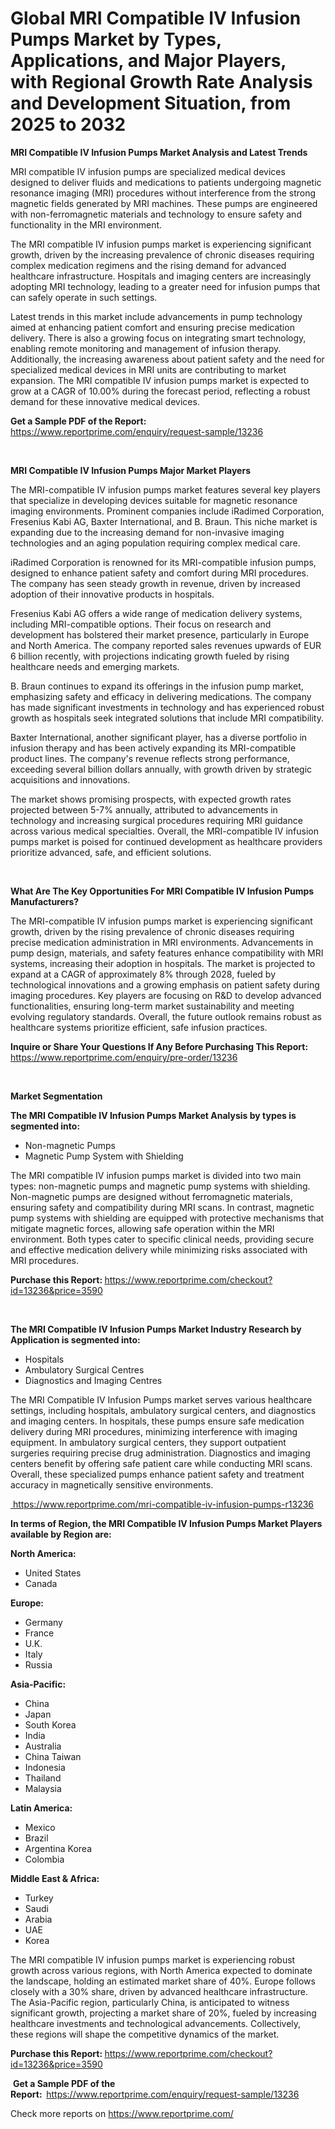 <p><h1>Global MRI Compatible IV Infusion Pumps Market by Types, Applications, and Major Players, with Regional Growth Rate Analysis and Development Situation, from 2025 to 2032</h1></p><p><strong>MRI Compatible IV Infusion Pumps Market Analysis and Latest Trends</strong></p>
<p><p>MRI compatible IV infusion pumps are specialized medical devices designed to deliver fluids and medications to patients undergoing magnetic resonance imaging (MRI) procedures without interference from the strong magnetic fields generated by MRI machines. These pumps are engineered with non-ferromagnetic materials and technology to ensure safety and functionality in the MRI environment.</p><p>The MRI compatible IV infusion pumps market is experiencing significant growth, driven by the increasing prevalence of chronic diseases requiring complex medication regimens and the rising demand for advanced healthcare infrastructure. Hospitals and imaging centers are increasingly adopting MRI technology, leading to a greater need for infusion pumps that can safely operate in such settings.</p><p>Latest trends in this market include advancements in pump technology aimed at enhancing patient comfort and ensuring precise medication delivery. There is also a growing focus on integrating smart technology, enabling remote monitoring and management of infusion therapy. Additionally, the increasing awareness about patient safety and the need for specialized medical devices in MRI units are contributing to market expansion. The MRI compatible IV infusion pumps market is expected to grow at a CAGR of 10.00% during the forecast period, reflecting a robust demand for these innovative medical devices.</p></p>
<p><strong>Get a Sample PDF of the Report:&nbsp;</strong> <a href="https://www.reportprime.com/enquiry/request-sample/13236?utm_campaign=3504&utm_medium=2&utm_source=Github&utm_content=ia&utm_term=19032025&utm_id=mri-compatible-iv-infusion-pumps">https://www.reportprime.com/enquiry/request-sample/13236</a></p>
<p>&nbsp;</p>
<p><strong>MRI Compatible IV Infusion Pumps Major Market Players</strong></p>
<p><p>The MRI-compatible IV infusion pumps market features several key players that specialize in developing devices suitable for magnetic resonance imaging environments. Prominent companies include iRadimed Corporation, Fresenius Kabi AG, Baxter International, and B. Braun. This niche market is expanding due to the increasing demand for non-invasive imaging technologies and an aging population requiring complex medical care.</p><p>iRadimed Corporation is renowned for its MRI-compatible infusion pumps, designed to enhance patient safety and comfort during MRI procedures. The company has seen steady growth in revenue, driven by increased adoption of their innovative products in hospitals.</p><p>Fresenius Kabi AG offers a wide range of medication delivery systems, including MRI-compatible options. Their focus on research and development has bolstered their market presence, particularly in Europe and North America. The company reported sales revenues upwards of EUR 6 billion recently, with projections indicating growth fueled by rising healthcare needs and emerging markets.</p><p>B. Braun continues to expand its offerings in the infusion pump market, emphasizing safety and efficacy in delivering medications. The company has made significant investments in technology and has experienced robust growth as hospitals seek integrated solutions that include MRI compatibility.</p><p>Baxter International, another significant player, has a diverse portfolio in infusion therapy and has been actively expanding its MRI-compatible product lines. The company's revenue reflects strong performance, exceeding several billion dollars annually, with growth driven by strategic acquisitions and innovations.</p><p>The market shows promising prospects, with expected growth rates projected between 5-7% annually, attributed to advancements in technology and increasing surgical procedures requiring MRI guidance across various medical specialties. Overall, the MRI-compatible IV infusion pumps market is poised for continued development as healthcare providers prioritize advanced, safe, and efficient solutions.</p></p>
<p>&nbsp;</p>
<p><strong>What Are The Key Opportunities For MRI Compatible IV Infusion Pumps Manufacturers?</strong></p>
<p><p>The MRI-compatible IV infusion pumps market is experiencing significant growth, driven by the rising prevalence of chronic diseases requiring precise medication administration in MRI environments. Advancements in pump design, materials, and safety features enhance compatibility with MRI systems, increasing their adoption in hospitals. The market is projected to expand at a CAGR of approximately 8% through 2028, fueled by technological innovations and a growing emphasis on patient safety during imaging procedures. Key players are focusing on R&D to develop advanced functionalities, ensuring long-term market sustainability and meeting evolving regulatory standards. Overall, the future outlook remains robust as healthcare systems prioritize efficient, safe infusion practices.</p></p>
<p><strong>Inquire or Share Your Questions If Any Before Purchasing This Report:</strong> <a href="https://www.reportprime.com/enquiry/pre-order/13236?utm_campaign=3504&utm_medium=2&utm_source=Github&utm_content=ia&utm_term=19032025&utm_id=mri-compatible-iv-infusion-pumps">https://www.reportprime.com/enquiry/pre-order/13236</a></p>
<p>&nbsp;</p>
<p><strong>Market Segmentation</strong></p>
<p><strong>The MRI Compatible IV Infusion Pumps Market Analysis by types is segmented into:</strong></p>
<p><ul><li>Non-magnetic Pumps</li><li>Magnetic Pump System with Shielding</li></ul></p>
<p><p>The MRI compatible IV infusion pumps market is divided into two main types: non-magnetic pumps and magnetic pump systems with shielding. Non-magnetic pumps are designed without ferromagnetic materials, ensuring safety and compatibility during MRI scans. In contrast, magnetic pump systems with shielding are equipped with protective mechanisms that mitigate magnetic forces, allowing safe operation within the MRI environment. Both types cater to specific clinical needs, providing secure and effective medication delivery while minimizing risks associated with MRI procedures.</p></p>
<p><strong>Purchase this Report:&nbsp;</strong><a href="https://www.reportprime.com/checkout?id=13236&price=3590&utm_campaign=3504&utm_medium=2&utm_source=Github&utm_content=ia&utm_term=19032025&utm_id=mri-compatible-iv-infusion-pumps">https://www.reportprime.com/checkout?id=13236&price=3590</a></p>
<p>&nbsp;</p>
<p><strong>The MRI Compatible IV Infusion Pumps Market Industry Research by Application is segmented into:</strong></p>
<p><ul><li>Hospitals</li><li>Ambulatory Surgical Centres</li><li>Diagnostics and Imaging Centres</li></ul></p>
<p><p>The MRI Compatible IV Infusion Pumps market serves various healthcare settings, including hospitals, ambulatory surgical centers, and diagnostics and imaging centers. In hospitals, these pumps ensure safe medication delivery during MRI procedures, minimizing interference with imaging equipment. In ambulatory surgical centers, they support outpatient surgeries requiring precise drug administration. Diagnostics and imaging centers benefit by offering safe patient care while conducting MRI scans. Overall, these specialized pumps enhance patient safety and treatment accuracy in magnetically sensitive environments.</p></p>
<p><a href="https://www.reportprime.com/mri-compatible-iv-infusion-pumps-r13236?utm_campaign=3504&utm_medium=2&utm_source=Github&utm_content=ia&utm_term=19032025&utm_id=mri-compatible-iv-infusion-pumps">&nbsp;https://www.reportprime.com/mri-compatible-iv-infusion-pumps-r13236</a></p>
<p><strong>In terms of Region, the MRI Compatible IV Infusion Pumps Market Players available by Region are:</strong></p>
<p>
    <p> <strong> North America: </strong>
        <ul>
            <li>United States</li>
            <li>Canada</li>
        </ul>
        </p> 
    <p> <strong> Europe: </strong>
        <ul>
            <li>Germany</li>
            <li>France</li>
            <li>U.K.</li>
            <li>Italy</li>
            <li>Russia</li>
        </ul>
        </p> 
    <p> <strong> Asia-Pacific: </strong>
        <ul>
            <li>China</li>
            <li>Japan</li>
            <li>South Korea</li>
            <li>India</li>
            <li>Australia</li>
            <li>China Taiwan</li>
            <li>Indonesia</li>
            <li>Thailand</li>
            <li>Malaysia</li>
        </ul>
        </p> 
    <p> <strong> Latin America: </strong>
        <ul>
            <li>Mexico</li>
            <li>Brazil</li>
            <li>Argentina Korea</li>
            <li>Colombia</li>
        </ul>
        </p> 
    <p> <strong> Middle East & Africa: </strong>
        <ul>
            <li>Turkey</li>
            <li>Saudi</li>
            <li>Arabia</li>
            <li>UAE</li>
            <li>Korea</li>
        </ul>
    </p>
    </p>
<p><p>The MRI compatible IV infusion pumps market is experiencing robust growth across various regions, with North America expected to dominate the landscape, holding an estimated market share of 40%. Europe follows closely with a 30% share, driven by advanced healthcare infrastructure. The Asia-Pacific region, particularly China, is anticipated to witness significant growth, projecting a market share of 20%, fueled by increasing healthcare investments and technological advancements. Collectively, these regions will shape the competitive dynamics of the market.</p></p>
<p><strong>Purchase this Report: </strong><a href="https://www.reportprime.com/checkout?id=13236&price=3590&utm_campaign=3504&utm_medium=2&utm_source=Github&utm_content=ia&utm_term=19032025&utm_id=mri-compatible-iv-infusion-pumps">https://www.reportprime.com/checkout?id=13236&price=3590</a></p>
<p>&nbsp;<strong>Get a Sample PDF of the Report:&nbsp;&nbsp;</strong><a href="https://www.reportprime.com/enquiry/request-sample/13236?utm_campaign=3504&utm_medium=2&utm_source=Github&utm_content=ia&utm_term=19032025&utm_id=mri-compatible-iv-infusion-pumps">https://www.reportprime.com/enquiry/request-sample/13236</a></p>
<p><strong></strong></p>
<p>Check more reports on <a href="https://www.reportprime.com/?utm_campaign=3504&utm_medium=2&utm_source=Github&utm_content=ia&utm_term=19032025&utm_id=mri-compatible-iv-infusion-pumps">https://www.reportprime.com/</a></p>